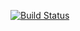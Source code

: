 [![Build Status](https://travis-ci.com/nine-dev/ninepanel-admin-backend.svg?token=1BSs221ax5tpfSsY3inX&branch=master)](https://travis-ci.com/nine-dev/ninepanel-admin-backend)